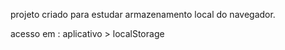 projeto criado para estudar armazenamento local do navegador.

acesso em : aplicativo > localStorage